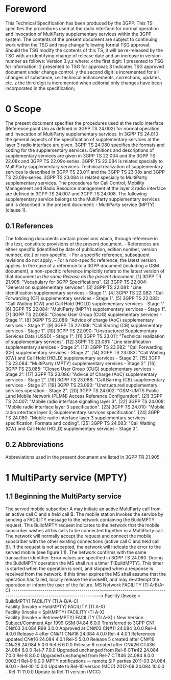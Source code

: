 # Foreword
This Technical Specification has been produced by the 3GPP.
This TS specifies the procedures used at the radio interface for normal
operation and invocation of MultiParty supplementary services within the 3GPP
system.
The contents of the present document are subject to continuing work within the
TSG and may change following formal TSG approval. Should the TSG modify the
contents of this TS, it will be re-released by the TSG with an identifying
change of release date and an increase in version number as follows:
Version 3.y.z
where:
x the first digit:
1 presented to TSG for information;
2 presented to TSG for approval;
3 Indicates TSG approved document under change control.
y the second digit is incremented for all changes of substance, i.e. technical
enhancements, corrections, updates, etc.
z the third digit is incremented when editorial only changes have been
incorporated in the specification;
# 0 Scope
The present document specifies the procedures used at the radio interface
(Reference point Um as defined in 3GPP TS 24.002) for normal operation and
invocation of MultiParty supplementary services.
In 3GPP TS 24.010 the general aspects of the specification of supplementary
services at the layer 3 radio interface are given.
3GPP TS 24.080 specifies the formats and coding for the supplementary
services.
Definitions and descriptions of supplementary services are given in 3GPP TS
22.004 and the 3GPP TS 22.08x and 3GPP TS 22.09x‑series.
3GPP TS 22.084 is related specially to MultiParty supplementary services.
Technical realization of supplementary services is described in 3GPP TS 23.011
and the 3GPP TS 23.08x and 3GPP TS 23.09x‑series.
3GPP TS 23.084 is related specially to MultiParty supplementary services.
The procedures for Call Control, Mobility Management and Radio Resource
management at the layer 3 radio interface are defined in 3GPP TS 24.007 and
3GPP TS 24.008.
The following supplementary service belongs to the MultiParty supplementary
services and is described in the present document:
\- MultiParty service (MPTY) (clause 1).
## 0.1 References
The following documents contain provisions which, through reference in this
text, constitute provisions of the present document.
\- References are either specific (identified by date of publication, edition
number, version number, etc.) or non‑specific.
\- For a specific reference, subsequent revisions do not apply.
\- For a non-specific reference, the latest version applies. In the case of a
reference to a 3GPP document (including a GSM document), a non-specific
reference implicitly refers to the latest version of that document _in the
same Release as the present document_.
[1] 3GPP TR 21.905: \"Vocabulary for 3GPP Specifications\".
[2] 3GPP TS 22.004: \"General on supplementary services\".
[3] 3GPP TS 22.081: \"Line identification supplementary services - Stage 1\".
[4] 3GPP TS 22.082: \"Call Forwarding (CF) supplementary services - Stage 1\".
[5] 3GPP TS 22.083: \"Call Waiting (CW) and Call Hold (HOLD) supplementary
services - Stage 1\".
[6] 3GPP TS 22.084: \"MultiParty (MPTY) supplementary services - Stage 1\".
[7] 3GPP TS 22.085: \"Closed User Group (CUG) supplementary services - Stage
1\".
[8] 3GPP TS 22.086: \"Advice of charge (AoC) supplementary services - Stage
1\".
[9] 3GPP TS 22.088: \"Call Barring (CB) supplementary services - Stage 1\".
[10] 3GPP TS 22.090: \"Unstructured Supplementary Services Data (USSD) \-
Stage 1\".
[11] 3GPP TS 23.011: \"Technical realization of supplementary services\".
[12] 3GPP TS 23.081: \"Line identification supplementary services - Stage 2\".
[13] 3GPP TS 23.082: \"Call Forwarding (CF) supplementary services - Stage
2\".
[14] 3GPP TS 23.083: \"Call Waiting (CW) and Call Hold (HOLD) supplementary
services - Stage 2\".
[15] 3GPP TS 23.084: \"MultiParty (MPTY) supplementary services - Stage 2\".
[16] 3GPP TS 23.085: \"Closed User Group (CUG) supplementary services \- Stage
2\".
[17] 3GPP TS 23.086: \"Advice of Charge (AoC) supplementary services - Stage
2\".
[18] 3GPP TS 23.088: \"Call Barring (CB) supplementary services - Stage 2\".
[19] 3GPP TS 23.090: \"Unstructured supplementary services operation - Stage
2\".
[20] 3GPP TS 24.002: \"GSM-UMTS Public Land Mobile Network (PLMN) Access
Reference Configuration\".
[21] 3GPP TS 24.007: \"Mobile radio interface signalling layer 3\".
[22] 3GPP TS 24.008: \"Mobile radio interface layer 3 specification\".
[23] 3GPP TS 24.010: \"Mobile radio interface layer 3; Supplementary services
specification\".
[24] 3GPP TS 24.080: \"Mobile radio interface layer 3 supplementary services
specification; Formats and coding\".
[25] 3GPP TS 24.083: \"Call Waiting (CW) and Call Hold (HOLD) supplementary
services - Stage 3\".
## 0.2 Abbreviations
Abbreviations used in the present document are listed in 3GPP TR 21.905.
# 1 MultiParty service (MPTY)
## 1.1 Beginning the MultiParty service
The served mobile subscriber A may initiate an active MultiParty call from an
active call C and a held call B.
The mobile station invokes the service by sending a FACILITY message to the
network containing the BuildMPTY request. This BuildMPTY request indicates to
the network that the mobile subscriber wishes all his calls to be connected
together in a MultiParty call. The network will normally accept the request
and connect the mobile subscriber with the other existing connections (active
call C and held call B). If the request is not accepted, the network will
indicate the error to the served mobile (see figure 1.1). The network confirms
with the same transaction identifier. Error values are specified in 3GPP TS
24.080.
During the BuildMPTY operation the MS shall run a timer T(BuildMPTY). This
timer is started when the operation is sent, and stopped when a response is
received from the network. If this timer expires the MS shall assume that the
operation has failed, locally release the invokeID, and may re-attempt the
operation or inform the user of the failure.
MS Network
FACILITY (TI A-B/A-C)
\------------------------------------------------------------------------------------------------------------------------>
Facility (Invoke = BuildMPTY)
FACILITY (TI A-B/A-C)
\
Facility (Invoke = HoldMPTY)
FACILITY (TI A-X)
\
Facility (Invoke = SplitMPTY)
FACILITY (TI A-X)
\
Facility (Invoke = RetrieveMPTY)
FACILITY (TI A-X)
\ New Version Subject/Comment Apr 1999 GSM
04.84 6.0.0 Transferred to 3GPP CN1 CN#03 24.084 R99 3.0.0 Approved at CN#03
CN#11 24.084 3.0.0 Rel-4 4.0.0 Release 4 after CN#11 CN#16 24.084 4.0.0 Rel-4
4.0.1 References updated CN#16 24.084 4.0.1 Rel-5 5.0.0 Release 5 created
after CN#16 CN#26 24.084 5.0.0 Rel-6 6.0.0 Release 6 created after CN#26 CT#36
24.084 6.0.0 Rel-7 7.0.0 Upgraded unchanged from Rel-6 CT#42 24.084 7.0.0
Rel-8 8.0.0 Upgraded unchanged from Rel-7 CT#46 24.084 8.0.0 0002r1 Rel-9
9.0.0 MPTY notifications -- remote SIP parties 2011-03 24.084 9.0.0 - Rel-10
10.0.0 Update to Rel-10 version (MCC) 2012-09 24.084 10.0.0 - Rel-11 11.0.0
Update to Rel-11 version (MCC)
